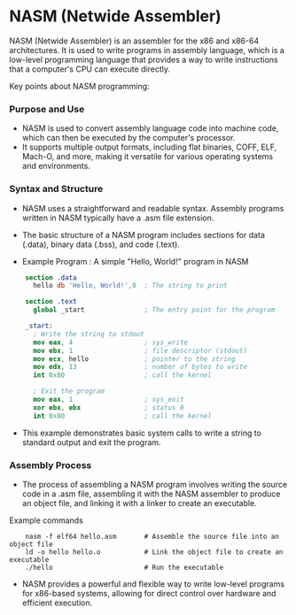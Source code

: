 # NASM (Netwide Assembler)

NASM (Netwide Assembler) is an assembler for the x86 and x86-64 architectures. It is used to write programs in assembly language, which is a low-level programming language that provides a way to write instructions that a computer's CPU can execute directly.

Key points about NASM programming:

### Purpose and Use
- NASM is used to convert assembly language code into machine code, which can then be executed by the computer's processor.
- It supports multiple output formats, including flat binaries, COFF, ELF, Mach-O, and more, making it versatile for various operating systems and environments.

### Syntax and Structure
- NASM uses a straightforward and readable syntax. Assembly programs written in NASM typically have a .asm file extension.
- The basic structure of a NASM program includes sections for data (.data), binary data (.bss), and code (.text).

- Example Program : A simple "Hello, World!" program in NASM 
```NASM
    section .data
      hello db 'Hello, World!',0  ; The string to print

    section .text
      global _start               ; The entry point for the program

    _start:
      ; Write the string to stdout
      mov eax, 4                  ; sys_write
      mov ebx, 1                  ; file descriptor (stdout)
      mov ecx, hello              ; pointer to the string
      mov edx, 13                 ; number of bytes to write
      int 0x80                    ; call the kernel

      ; Exit the program
      mov eax, 1                  ; sys_exit
      xor ebx, ebx                ; status 0
      int 0x80                    ; call the kernel
```

- This example demonstrates basic system calls to write a string to standard output and exit the program.

### Assembly Process
- The process of assembling a NASM program involves writing the source code in a .asm file, assembling it with the NASM assembler to produce an object file, and linking it with a linker to create an executable.

Example commands

        nasm -f elf64 hello.asm       # Assemble the source file into an object file
        ld -o hello hello.o           # Link the object file to create an executable
        ./hello                       # Run the executable

- NASM provides a powerful and flexible way to write low-level programs for x86-based systems, allowing for direct control over hardware and efficient execution.
